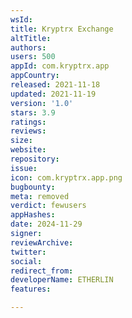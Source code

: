 ```yaml
---
wsId: 
title: Kryptrx Exchange
altTitle: 
authors: 
users: 500
appId: com.kryptrx.app
appCountry: 
released: 2021-11-18
updated: 2021-11-19
version: '1.0'
stars: 3.9
ratings: 
reviews: 
size: 
website: 
repository: 
issue: 
icon: com.kryptrx.app.png
bugbounty: 
meta: removed
verdict: fewusers
appHashes: 
date: 2024-11-29
signer: 
reviewArchive: 
twitter: 
social: 
redirect_from: 
developerName: ETHERLIN
features: 

---
```


